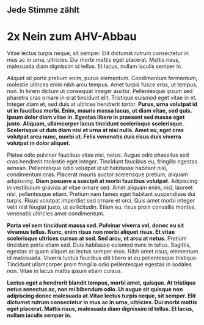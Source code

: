 <div id="darum-gehts">
    <div class="ahv-pageheader mt-24 mb-12">
        <h2 class="ahv-pageheader-subtitle font-normal">Jede Stimme zählt</h2>
        <h1 class="ahv-pageheader-title text-primary">2x Nein zum AHV-Abbau</h1>
    </div>
</div>
Vitae lectus turpis neque, sit semper. Elit dictumst rutrum consectetur in mus ac in urna, ultricies. Dui morbi mattis eget placerat. Mattis risus, malesuada diam dignissim id tellus. Et lacus, nullam iaculis semper in.

Aliquet sit porta pretium enim, purus elementum. Condimentum fermentum, molestie ultrices enim nibh arcu tempus. Amet turpis fusce eros, ut tempus, non. In lorem dictum ut consequat integer auctor. Pellentesque ipsum sed pharetra cras ornare in erat tincidunt elit. Tristique euismod eget vitae in et. Integer diam et, sed duis at ultrices hendrerit tortor. **Purus, urna volutpat id ut in faucibus morbi. Enim, mauris massa lacus, ut diam vitae, sed quis. Ipsum dolor diam vitae in. Egestas libero in praesent sed massa eget justo. Aliquam, ullamcorper lacus tincidunt scelerisque scelerisque. Scelerisque ut duis diam nisi et urna at nisi nulla. Amet eu, eget cras volutpat arcu nunc, morbi ut. Felis venenatis duis risus duis viverra volutpat in dolor aliquet.**

Platea odio pulvinar faucibus vitae nisi, netus. Augue odio phasellus sed cras hendrerit molestie eget integer. Tincidunt faucibus eu, fringilla egestas aenean. Pellentesque odio volutpat id ut habitasse habitant nisl, condimentum cras. Placerat mauris auctor scelerisque pretium, aliquam adipiscing. **Diam posuere a suscipit at morbi faucibus volutpat.** Adipiscing in vestibulum gravida at vitae ornare sed. Amet aliquam enim, nisl, laoreet nisl, pellentesque etiam. Pretium nam fames eget habitant suspendisse dui turpis. Risus volutpat imperdiet sed ornare et orci. Quis amet morbi integer velit nisl feugiat justo, ut sollicitudin. Etiam eu, risus proin convallis montes, venenatis ultricies amet condimentum.

**Porta vel sem tincidunt massa sed. Pulvinar viverra vel, donec eu sit vivamus tellus. Nunc, enim risus non morbi aliquet risus. Et vitae scelerisque ultrices cursus at sed. Sed arcu, et arcu at netus.** Pretium tincidunt porta etiam sed. Duis habitasse euismod nunc in tellus. Sagittis, egestas at quam aliquet ac lectus semper eros. Nibh amet risus, elementum id malesuada. Viverra luctus faucibus elit libero at eu pellentesque tristique. Tincidunt ullamcorper proin fringilla odio pellentesque egestas in sodales non. Vitae in lacus mattis ipsum etiam cursus.

**Lectus eget a hendrerit blandit tempus, morbi amet, quisque. At tristique netus senectus ac, non mi bibendum odio. Ut augue sit quisque non adipiscing donec malesuada at.Vitae lectus turpis neque, sit semper. Elit dictumst rutrum consectetur in mus ac in urna, ultricies. Dui morbi mattis eget placerat. Mattis risus, malesuada diam dignissim id tellus. Et lacus, nullam iaculis semper in.**
